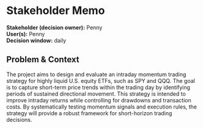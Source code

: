 # Stakeholder Memo
**Stakeholder (decision owner):** Penny  
**User(s):** Penny  
**Decision window:** daily

## Problem & Context
<plain language summary>
The project aims to design and evaluate an intraday momentum trading strategy for highly liquid U.S. equity ETFs, such as SPY and QQQ. The goal is to capture short-term price trends within the trading day by identifying periods of sustained directional movement. This strategy is intended to improve intraday returns while controlling for drawdowns and transaction costs. By systematically testing momentum signals and execution rules, the strategy will provide a robust framework for short-horizon trading decisions.
